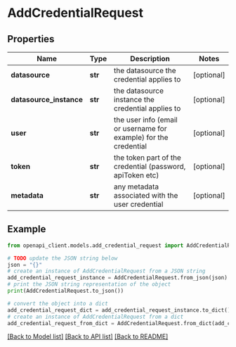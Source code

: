 # AddCredentialRequest


## Properties

Name | Type | Description | Notes
------------ | ------------- | ------------- | -------------
**datasource** | **str** | the datasource the credential applies to | [optional] 
**datasource_instance** | **str** | the datasource instance the credential applies to | [optional] 
**user** | **str** | the user info (email or username for example) for the credential | [optional] 
**token** | **str** | the token part of the credential (password, apiToken etc) | [optional] 
**metadata** | **str** | any metadata associated with the user credential | [optional] 

## Example

```python
from openapi_client.models.add_credential_request import AddCredentialRequest

# TODO update the JSON string below
json = "{}"
# create an instance of AddCredentialRequest from a JSON string
add_credential_request_instance = AddCredentialRequest.from_json(json)
# print the JSON string representation of the object
print(AddCredentialRequest.to_json())

# convert the object into a dict
add_credential_request_dict = add_credential_request_instance.to_dict()
# create an instance of AddCredentialRequest from a dict
add_credential_request_from_dict = AddCredentialRequest.from_dict(add_credential_request_dict)
```
[[Back to Model list]](../README.md#documentation-for-models) [[Back to API list]](../README.md#documentation-for-api-endpoints) [[Back to README]](../README.md)


